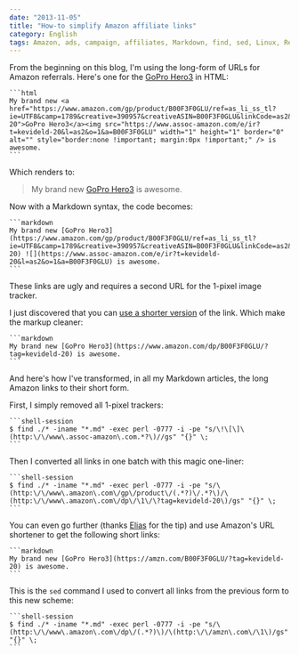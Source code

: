 ```yaml
---
date: "2013-11-05"
title: "How-to simplify Amazon affiliate links"
category: English
tags: Amazon, ads, campaign, affiliates, Markdown, find, sed, Linux, Regular expression
---
```


From the beginning on this blog, I'm using the long-form of URLs for Amazon referrals. Here's one for the [GoPro Hero3](https://amzn.com/B00F3F0GLU/?tag=kevideld-20) in HTML:

    ```html
    My brand new <a href="https://www.amazon.com/gp/product/B00F3F0GLU/ref=as_li_ss_tl?ie=UTF8&camp=1789&creative=390957&creativeASIN=B00F3F0GLU&linkCode=as2&tag=kevideld-20">GoPro Hero3</a><img src="https://www.assoc-amazon.com/e/ir?t=kevideld-20&l=as2&o=1&a=B00F3F0GLU" width="1" height="1" border="0" alt="" style="border:none !important; margin:0px !important;" /> is awesome.
    ```

Which renders to:

> My brand new [GoPro Hero3](https://amzn.com/B00F3F0GLU/?tag=kevideld-20) is awesome.

Now with a Markdown syntax, the code becomes:

    ```markdown
    My brand new [GoPro Hero3](https://www.amazon.com/gp/product/B00F3F0GLU/ref=as_li_ss_tl?ie=UTF8&camp=1789&creative=390957&creativeASIN=B00F3F0GLU&linkCode=as2&tag=kevideld-20) ![](https://www.assoc-amazon.com/e/ir?t=kevideld-20&l=as2&o=1&a=B00F3F0GLU) is awesome.
    ```

These links are ugly and requires a second URL for the 1-pixel image tracker.

I just discovered that you can [use a shorter version](https://blog.crazybob.org/2008/10/how-to-create-simple-amazon-affiliate.html) of the link. Which make the markup cleaner:

    ```markdown
    My brand new [GoPro Hero3](https://www.amazon.com/dp/B00F3F0GLU/?tag=kevideld-20) is awesome.
    ```

And here's how I've transformed, in all my Markdown articles, the long Amazon links to their short form.

First, I simply removed all 1-pixel trackers:

    ```shell-session
    $ find ./* -iname "*.md" -exec perl -0777 -i -pe "s/\!\[\]\(http:\/\/www\.assoc-amazon\.com.*?\)//gs" "{}" \;
    ```

Then I converted all links in one batch with this magic one-liner:

    ```shell-session
    $ find ./* -iname "*.md" -exec perl -0777 -i -pe "s/\(http:\/\/www\.amazon\.com\/gp\/product\/(.*?)\/.*?\)/\(http:\/\/www\.amazon\.com\/dp\/\1\/\?tag=kevideld-20\)/gs" "{}" \;
    ```

You can even go further (thanks [Elias](https://kevin.deldycke.com/2013/simplify-amazon-affiliate-links#comment-1404886079) for the tip) and use Amazon's URL shortener to get the following short links:

    ```markdown
    My brand new [GoPro Hero3](https://amzn.com/B00F3F0GLU/?tag=kevideld-20) is awesome.
    ```

This is the `sed` command I used to convert all links from the previous form to this new scheme:

    ```shell-session
    $ find ./* -iname "*.md" -exec perl -0777 -i -pe "s/\(http:\/\/www\.amazon\.com\/dp\/(.*?)\)/\(http:\/\/amzn\.com\/\1\)/gs" "{}" \;
    ```
